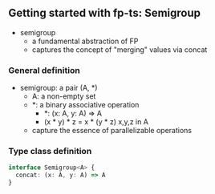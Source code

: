## Getting started with fp-ts: Semigroup
- semigroup
  - a fundamental abstraction of FP
  - captures the concept of "merging" values via concat
### General definition
- semigroup: a pair (A, *)
  - A: a non-empty set
  - *: a binary associative operation
    - *: (x: A, y: A) => A
    - (x * y) * z = x * (y * z)   x,y,z in A
  - capture the essence of parallelizable operations
### Type class definition
```typescript
interface Semigroup<A> {
  concat: (x: A, y: A) => A
}
```
